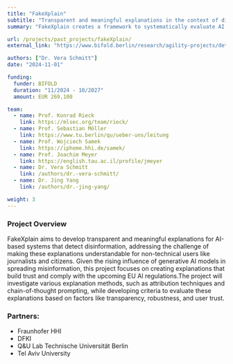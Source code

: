 ```yaml
---
title: "FakeXplain"
subtitle: "Transparent and meaningful explanations in the context of disinformation detection"
summary: "FakeXplain creates a framework to systematically evaluate AI explanations and integrate effective methods into existing disinformation detection tools, making these explanations understandable for non-technical users like journalists and citizens."

url: /projects/past_projects/fakeXplain/
external_link: "https://www.bifold.berlin/research/agility-projects/detail?tx_psn_workgroupsdetailagility%5Baction%5D=detailagility&tx_psn_workgroupsdetailagility%5Bcontroller%5D=Workgroups&tx_psn_workgroupsdetailagility%5Bworkgroup%5D=60&cHash=43bf590b9c291faf5e6cae0566148411"

authors: ["Dr. Vera Schmitt"]
date: "2024-11-01"

funding:
  funder: BIFOLD
  duration: "11/2024 - 10/2027"
  amount: EUR 269,100

team:
  - name: Prof. Konrad Rieck
    link: https://mlsec.org/team/rieck/
  - name: Prof. Sebastian Möller
    link: https://www.tu.berlin/qu/ueber-uns/leitung
  - name: Prof. Wojciech Samek
    link: https://iphome.hhi.de/samek/
  - name: Prof. Joachim Meyer
    link: https://english.tau.ac.il/profile/jmeyer
  - name: Dr. Vera Schmitt
    link: /authors/dr.-vera-schmitt/
  - name: Dr. Jing Yang
    link: /authors/dr.-jing-yang/

weight: 3
---
```


### Project Overview
FakeXplain aims to develop transparent and meaningful explanations for AI-based systems that detect disinformation, addressing the challenge of making these explanations understandable for non-technical users like journalists and citizens. Given the rising influence of generative AI models in spreading misinformation, this project focuses on creating explanations that build trust and comply with the upcoming EU AI regulations.The project will investigate various explanation methods, such as attribution techniques and chain-of-thought prompting, while developing criteria to evaluate these explanations based on factors like transparency, robustness, and user trust.


### Partners:
- Fraunhofer HHI
- DFKI
- Q&U Lab Technische Universität Berlin
- Tel Aviv University
